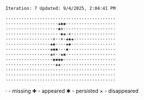 `Iteration: 7 Updated: 9/4/2025, 2:04:41 PM`
<!-- GOL_START -->
`··········································`</br>
`····················✚✱✱···················`</br>
`····················✱×····················`</br>
`·····················✱✚·×·················`</br>
`··················×··×·✚✱✚················`</br>
`·················✚✱····✚✱·················`</br>
`·················✚✱✱···✱··················`</br>
`·················✚×··✚✱···················`</br>
`··················✱✱✱✱····················`</br>
`···················✚✚·····················`</br>
`··········································`</br>
`··········································`</br>
`··········································`</br>
<!-- GOL_END -->
· - missing
✚ - appeared
✱ - persisted
× - disappeared